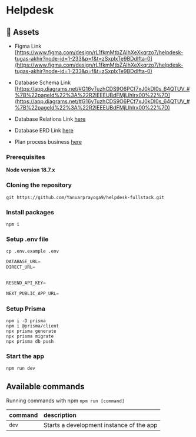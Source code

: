 # Helpdesk 
## <a name="links">🔗 Assets</a>

- Figma Link [https://www.figma.com/design/rL1fkmMtbZAIhXeXkqrzo7/helpdesk-tugas-akhir?node-id=1-233&p=f&t=zSxplxTe9BDdIfta-0](https://www.figma.com/design/rL1fkmMtbZAIhXeXkqrzo7/helpdesk-tugas-akhir?node-id=1-233&p=f&t=zSxplxTe9BDdIfta-0)

- Database Schema Link [https://app.diagrams.net/#G16yTuzhCDS9O6PCf7xJ0kDI0s_64QTUV_#%7B%22pageId%22%3A%22R2lEEEUBdFMjLlhIrx00%22%7D](https://app.diagrams.net/#G16yTuzhCDS9O6PCf7xJ0kDI0s_64QTUV_#%7B%22pageId%22%3A%22R2lEEEUBdFMjLlhIrx00%22%7D)
- Database Relations Link [here](./docs/RELATIONS.md)
- Database ERD Link [here](./docs/erd.png)
- Plan process business [here](https://docs.google.com/document/d/12VTB6BW_HVXTWkGgP6lG2hb2ow1Sk5BGvF6ptn0XCNY/edit?tab=t.0)


### Prerequisites

**Node version 18.7.x**

### Cloning the repository

```shell
git https://github.com/Yanuarprayoga9/helpdesk-fullstack.git
```

### Install packages

```shell
npm i
```

### Setup .env file 
```shell
cp .env.example .env 
```


```js
DATABASE_URL=
DIRECT_URL=


RESEND_API_KEY=

NEXT_PUBLIC_APP_URL=
```

### Setup Prisma
```shell
npm i -D prisma
npm i @prisma/client
npx prisma generate
npx prisma migrate 
npx prisma db push
```

### Start the app

```shell
npm run dev
```

## Available commands

Running commands with npm `npm run [command]`

| command         | description                              |
| :-------------- | :--------------------------------------- |
| `dev`           | Starts a development instance of the app |
